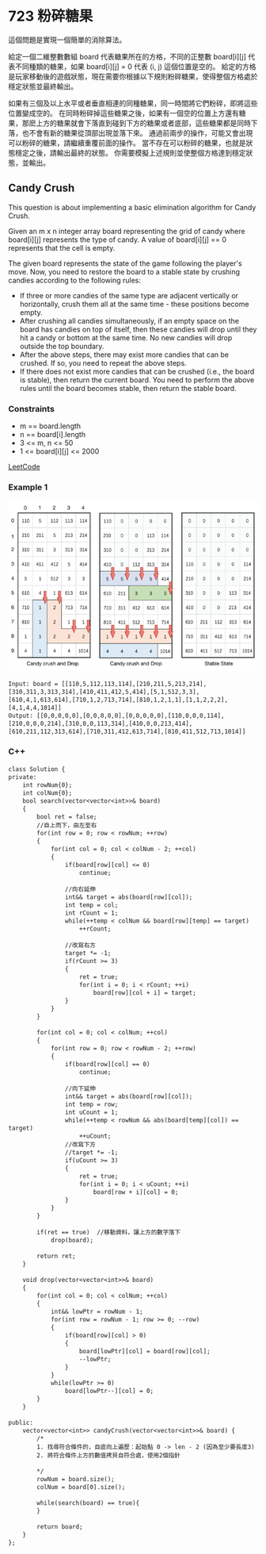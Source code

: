 # 723 粉碎糖果

這個問題是實現一個簡單的消除算法。

給定一個二維整數數組 board 代表糖果所在的方格，不同的正整數 board[i][j] 代表不同種類的糖果，如果 board[i][j] = 0 代表 (i, j) 這個位置是空的。
給定的方格是玩家移動後的遊戲狀態，現在需要你根據以下規則粉碎糖果，使得整個方格處於穩定狀態並最終輸出。

如果有三個及以上水平或者垂直相連的同種糖果，同一時間將它們粉碎，即將這些位置變成空的。
在同時粉碎掉這些糖果之後，如果有一個空的位置上方還有糖果，那麽上方的糖果就會下落直到碰到下方的糖果或者底部，這些糖果都是同時下落，也不會有新的糖果從頂部出現並落下來。
通過前兩步的操作，可能又會出現可以粉碎的糖果，請繼續重覆前面的操作。
當不存在可以粉碎的糖果，也就是狀態穩定之後，請輸出最終的狀態。
你需要模擬上述規則並使整個方格達到穩定狀態，並輸出。

## Candy Crush

This question is about implementing a basic elimination algorithm for Candy Crush.

Given an m x n integer array board representing the grid of candy where board[i][j] represents the type of candy. A value of board[i][j] == 0 represents that the cell is empty.

The given board represents the state of the game following the player's move. Now, you need to restore the board to a stable state by crushing candies according to the following rules:

* If three or more candies of the same type are adjacent vertically or horizontally, crush them all at the same time - these positions become empty.
* After crushing all candies simultaneously, if an empty space on the board has candies on top of itself, then these candies will drop until they hit a candy or bottom at the same time. No new candies will drop outside the top boundary.
* After the above steps, there may exist more candies that can be crushed. If so, you need to repeat the above steps.
* If there does not exist more candies that can be crushed (i.e., the board is stable), then return the current board.
You need to perform the above rules until the board becomes stable, then return the stable board.



### Constraints

* m == board.length
* n == board[i].length
* 3 <= m, n <= 50
* 1 <= board[i][j] <= 2000

[LeetCode](https://leetcode-cn.com/problems/candy-crush/)


### Example 1

<img src="img/723.png" width = "600"/>

```
Input: board = [[110,5,112,113,114],[210,211,5,213,214],[310,311,3,313,314],[410,411,412,5,414],[5,1,512,3,3],[610,4,1,613,614],[710,1,2,713,714],[810,1,2,1,1],[1,1,2,2,2],[4,1,4,4,1014]]
Output: [[0,0,0,0,0],[0,0,0,0,0],[0,0,0,0,0],[110,0,0,0,114],[210,0,0,0,214],[310,0,0,113,314],[410,0,0,213,414],[610,211,112,313,614],[710,311,412,613,714],[810,411,512,713,1014]]
```

### C++ 

```
class Solution {
private:
    int rowNum{0};
    int colNum{0};
    bool search(vector<vector<int>>& board)
    {   
        bool ret = false;
        //自上而下，由左至右
        for(int row = 0; row < rowNum; ++row)
        {
            for(int col = 0; col < colNum - 2; ++col)
            {
                if(board[row][col] <= 0)
                    continue;
                
                //向右延伸
                int&& target = abs(board[row][col]);
                int temp = col;
                int rCount = 1;
                while(++temp < colNum && board[row][temp] == target)
                    ++rCount;               
                
                //改寫右方
                target *= -1;
                if(rCount >= 3)
                {
                    ret = true;
                    for(int i = 0; i < rCount; ++i)
                        board[row][col + i] = target;
                }                               
            }
        }

        for(int col = 0; col < colNum; ++col)
        {
            for(int row = 0; row < rowNum - 2; ++row)
            {
                if(board[row][col] == 0)
                    continue;

                //向下延伸
                int&& target = abs(board[row][col]);
                int temp = row;
                int uCount = 1;
                while(++temp < rowNum && abs(board[temp][col]) == target)
                    ++uCount;                
                //改寫下方
                //target *= -1;
                if(uCount >= 3)
                {
                    ret = true;
                    for(int i = 0; i < uCount; ++i)
                        board[row + i][col] = 0;
                }   
            }
        }

        if(ret == true)  //移動資料，讓上方的數字落下
            drop(board);
                    
        return ret;
    }

    void drop(vector<vector<int>>& board)
    {
        for(int col = 0; col < colNum; ++col)
        {
            int&& lowPtr = rowNum - 1;
            for(int row = rowNum - 1; row >= 0; --row)
            {
                if(board[row][col] > 0)
                {
                    board[lowPtr][col] = board[row][col];
                    --lowPtr;
                }
            }
            while(lowPtr >= 0)
                board[lowPtr--][col] = 0;
        }
    }

public:
    vector<vector<int>> candyCrush(vector<vector<int>>& board) {
        /*
        1. 找尋符合條件的，自底向上遍歷：起始點 0 -> len - 2 (因為至少要長度3)
        2. 將符合條件上方的數值拷貝自符合處，使用2個指針
        
        */
        rowNum = board.size();
        colNum = board[0].size();

        while(search(board) == true){           
        }
        
        return board;
    }
};
```
